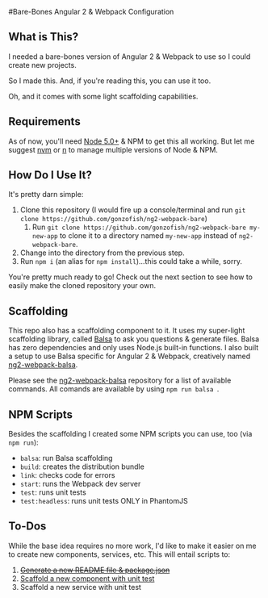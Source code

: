 #Bare-Bones Angular 2 & Webpack Configuration

## What is This?

I needed a bare-bones version of Angular 2 & Webpack to use so I could create new projects.

So I made this. And, if you're reading this, you can use it too.

Oh, and it comes with some light scaffolding capabilities.

## Requirements

As of now, you'll need [Node 5.0+](https://nodejs.org/en/download/releases/) & NPM to get this all working. But let me suggest
[nvm](https://github.com/creationix/nvm) or [n](https://github.com/tj/n) to manage multiple versions of Node & NPM.

## How Do I Use It?

It's pretty darn simple:

1. Clone this repository (I would fire up a console/terminal and run `git clone https://github.com/gonzofish/ng2-webpack-bare`)
    1. Run `git clone https://github.com/gonzofish/ng2-webpack-bare my-new-app` to clone it to a directory named `my-new-app`
    instead of `ng2-webpack-bare`.
2. Change into the directory from the previous step.
3. Run `npm i` (an alias for `npm install`)...this could take a while, sorry.

You're pretty much ready to go! Check out the next section to see how to easily make the cloned repository your own.

## Scaffolding

This repo also has a scaffolding component to it. It uses my super-light scaffolding library,
called [Balsa](https://github.com/gonzofish/balsa) to ask you questions & generate files. Balsa
has zero dependencies and only uses Node.js built-in functions. I also built a setup to use Balsa
specific for Angular 2 & Webpack, creatively named
[ng2-webpack-balsa](https://github.com/gonzofish/ng2-webpack-balsa).

Please see the [ng2-webpack-balsa](https://github.com/gonzofish/ng2-webpack-balsa) repository for a list of available
commands. All comands are available by using `npm run balsa `.


## NPM Scripts

Besides the scaffolding I created some NPM scripts you can use, too (via `npm run`):

- `balsa`: run Balsa scaffolding
- `build`: creates the distribution bundle
- `link`: checks code for errors
- `start`: runs the Webpack dev server
- `test`: runs unit tests
- `test:headless`: runs unit tests ONLY in PhantomJS


## To-Dos

While the base idea requires no more work, I'd like to make it easier on me to create new
components, services, etc. This will entail scripts to:

1. ~~[Generate a new README file & package.json](https://github.com/gonzofish/ng2-webpack-bare/issues/1)~~
2. [Scaffold a new component with unit test](https://github.com/gonzofish/ng2-webpack-bare/issues/2)
3. Scaffold a new service with unit test